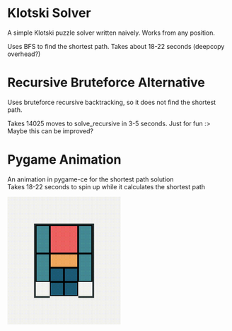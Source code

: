# Klotski Solver

A simple Klotski puzzle solver written naively. Works from any position.

Uses BFS to find the shortest path. Takes about 18-22 seconds (deepcopy overhead?)


# Recursive Bruteforce Alternative

Uses bruteforce recursive backtracking, so it does not find the shortest path.

Takes 14025 moves to solve_recursive in 3-5 seconds. Just for fun :>
<br>
Maybe this can be improved?

# Pygame Animation

An animation in pygame-ce for the shortest path solution
<br>
Takes 18-22 seconds to spin up while it calculates the shortest path

<img src="assets/github/solution.gif" width="256"/>